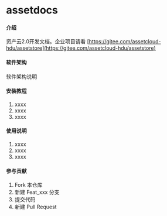 # assetdocs

#### 介绍
资产云2.0开发文档。企业项目请看 [https://gitee.com/assetcloud-hdu/assetstore](https://gitee.com/assetcloud-hdu/assetstore)

#### 软件架构
软件架构说明


#### 安装教程

1.  xxxx
2.  xxxx
3.  xxxx

#### 使用说明

1.  xxxx
2.  xxxx
3.  xxxx

#### 参与贡献

1.  Fork 本仓库
2.  新建 Feat_xxx 分支
3.  提交代码
4.  新建 Pull Request

